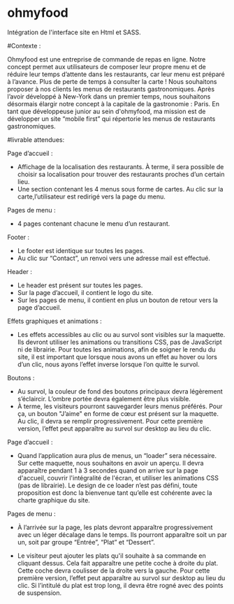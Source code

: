 # ohmyfood

Intégration de l'interface site en Html et SASS.

#Contexte : 

Ohmyfood est une entreprise de commande de repas en ligne. Notre concept permet aux utilisateurs de composer leur propre menu et de réduire leur temps 
d’attente dans les restaurants, car leur menu est préparé à l’avance. Plus de perte de temps à consulter la carte !
Nous souhaitons proposer à nos clients les menus de restaurants gastronomiques. Après l’avoir développé à New-York dans un premier temps, nous souhaitons 
désormais élargir notre concept à la capitale de la gastronomie : Paris. En tant que développeuse junior au sein d'ohmyfood, ma mission est de développer 
un site “mobile first” qui répertorie les menus de restaurants gastronomiques.

#livrable attendues: 

Page d’accueil :

- Affichage de la localisation des restaurants. À terme, il sera possible de choisir sa localisation pour trouver des restaurants proches d’un certain 
lieu.
- Une section contenant les 4 menus sous forme de cartes. Au clic sur la carte,l’utilisateur est redirigé vers la page du menu.


Pages de menu :

- 4 pages contenant chacune le menu d’un restaurant. 


Footer : 

- Le footer est identique sur toutes les pages.
- Au clic sur “Contact”, un renvoi vers une adresse mail est effectué.


Header :

- Le header est présent sur toutes les pages.
- Sur la page d’accueil, il contient le logo du site.
-  Sur les pages de menu, il contient en plus un bouton de retour vers la page d’accueil.

Effets graphiques et animations :

- Les effets accessibles au clic ou au survol sont visibles sur la maquette. Ils devront utiliser les animations ou transitions CSS, pas de JavaScript 
ni de librairie. Pour toutes les animations, afin de soigner le rendu du site, il est important que lorsque nous avons un effet au hover ou lors d’un clic, 
nous ayons l’effet inverse lorsque l’on quitte le survol.


Boutons :

- Au survol, la couleur de fond des boutons principaux devra légèrement s’éclaircir. L’ombre portée devra également être plus visible.
-  À terme, les visiteurs pourront sauvegarder leurs menus préférés. Pour ça, un bouton "J’aime" en forme de cœur est présent sur la maquette. Au clic, il devra se remplir progressivement. Pour cette première version, l’effet peut apparaître au survol sur desktop au lieu du clic.


Page d’accueil :

-  Quand l’application aura plus de menus, un “loader” sera nécessaire. Sur cette maquette, nous souhaitons en avoir un aperçu.
Il devra apparaître pendant 1 à 3 secondes quand on arrive sur la page d'accueil, couvrir l'intégralité de l'écran, et utiliser les animations CSS 
(pas de librairie). Le design de ce loader n’est pas défini, toute proposition est donc la bienvenue tant qu’elle est cohérente avec la charte graphique 
du site.


Pages de menu :

-  À l’arrivée sur la page, les plats devront apparaître progressivement avec un léger décalage dans le temps. Ils pourront apparaître soit un par un, 
soit par groupe “Entrée”, “Plat” et “Dessert”.

- Le visiteur peut ajouter les plats qu'il souhaite à sa commande en cliquant dessus. Cela fait apparaître une petite coche à droite du plat. 
Cette coche devra coulisser de la droite vers la gauche. Pour cette première version, l’effet peut apparaître au survol sur desktop au lieu du clic. 
Si l’intitulé du plat est trop long, il devra être rogné avec des points de suspension.

